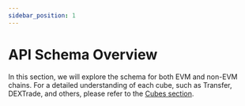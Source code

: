 ```yaml
---
sidebar_position: 1
---
```

# API Schema Overview

In this section, we will explore the schema for both EVM and non-EVM chains. For a detailed understanding of each cube, such as Transfer, DEXTrade, and others, please refer to the [Cubes section](https://docs.bitquery.io/docs/category/cubes/).
